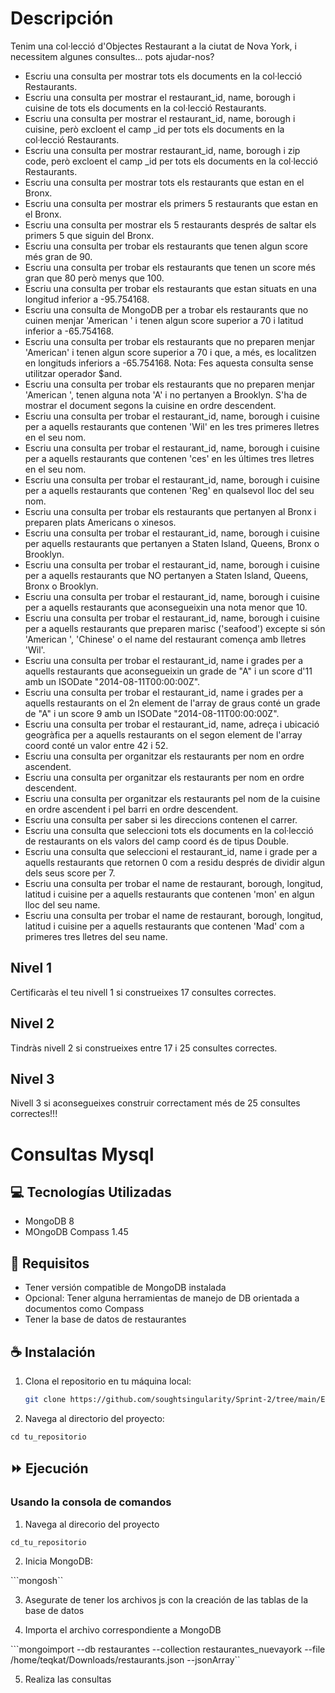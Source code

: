 # Descripción

Tenim una col·lecció d'Objectes Restaurant a la ciutat de Nova York, i necessitem algunes consultes... pots ajudar-nos?

- Escriu una consulta per mostrar tots els documents en la col·lecció Restaurants.
- Escriu una consulta per mostrar el restaurant_id, name, borough i cuisine de tots els documents en la col·lecció Restaurants.
- Escriu una consulta per mostrar el restaurant_id, name, borough i cuisine, però excloent el camp _id per tots els documents en la col·lecció Restaurants.
- Escriu una consulta per mostrar restaurant_id, name, borough i zip code, però excloent el camp _id per tots els documents en la col·lecció Restaurants.
- Escriu una consulta per mostrar tots els restaurants que estan en el Bronx.
- Escriu una consulta per mostrar els primers 5 restaurants que estan en el Bronx.
- Escriu una consulta per mostrar els 5 restaurants després de saltar els primers 5 que siguin del Bronx.
- Escriu una consulta per trobar els restaurants que tenen algun score més gran de 90.
- Escriu una consulta per trobar els restaurants que tenen un score més gran que 80 però menys que 100.
- Escriu una consulta per trobar els restaurants que estan situats en una longitud inferior a -95.754168.
- Escriu una consulta de MongoDB per a trobar els restaurants que no cuinen menjar 'American ' i tenen algun score superior a 70 i latitud inferior a -65.754168.
- Escriu una consulta per trobar els restaurants que no preparen menjar 'American' i tenen algun score superior a 70 i que, a més, es localitzen en longituds inferiors a -65.754168. Nota: Fes aquesta consulta sense utilitzar operador $and.
- Escriu una consulta per trobar els restaurants que no preparen menjar 'American ', tenen alguna nota 'A' i no pertanyen a Brooklyn. S'ha de mostrar el document segons la cuisine en ordre descendent.
- Escriu una consulta per trobar el restaurant_id, name, borough i cuisine per a aquells restaurants que contenen 'Wil' en les tres primeres lletres en el seu nom.
- Escriu una consulta per trobar el restaurant_id, name, borough i cuisine per a aquells restaurants que contenen 'ces' en les últimes tres lletres en el seu nom.
- Escriu una consulta per trobar el restaurant_id, name, borough i cuisine per a aquells restaurants que contenen 'Reg' en qualsevol lloc del seu nom.
- Escriu una consulta per trobar els restaurants que pertanyen al Bronx i preparen plats Americans o xinesos.
- Escriu una consulta per trobar el restaurant_id, name, borough i cuisine per aquells restaurants que pertanyen a Staten Island, Queens, Bronx o Brooklyn.
- Escriu una consulta per trobar el restaurant_id, name, borough i cuisine per a aquells restaurants que NO pertanyen a Staten Island, Queens, Bronx o Brooklyn.
- Escriu una consulta per trobar el restaurant_id, name, borough i cuisine per a aquells restaurants que aconsegueixin una nota menor que 10.
- Escriu una consulta per trobar el restaurant_id, name, borough i cuisine per a aquells restaurants que preparen marisc ('seafood') excepte si són 'American ', 'Chinese' o el name del restaurant comença amb lletres 'Wil'.
- Escriu una consulta per trobar el restaurant_id, name i grades per a aquells restaurants que aconsegueixin un grade de "A" i un score d'11 amb un ISODate "2014-08-11T00:00:00Z".
- Escriu una consulta per trobar el restaurant_id, name i grades per a aquells restaurants on el 2n element de l'array de graus conté un grade de "A" i un score 9 amb un ISODate "2014-08-11T00:00:00Z".
- Escriu una consulta per trobar el restaurant_id, name, adreça i ubicació geogràfica per a aquells restaurants on el segon element de l'array coord conté un valor entre 42 i 52.
- Escriu una consulta per organitzar els restaurants per nom en ordre ascendent.
- Escriu una consulta per organitzar els restaurants per nom en ordre descendent.
- Escriu una consulta per organitzar els restaurants pel nom de la cuisine en ordre ascendent i pel barri en ordre descendent.
- Escriu una consulta per saber si les direccions contenen el carrer.
- Escriu una consulta que seleccioni tots els documents en la col·lecció de restaurants on els valors del camp coord és de tipus Double.
- Escriu una consulta que seleccioni el restaurant_id, name i grade per a aquells restaurants que retornen 0 com a residu després de dividir algun dels seus score per 7.
- Escriu una consulta per trobar el name de restaurant, borough, longitud, latitud i cuisine per a aquells restaurants que contenen 'mon' en algun lloc del seu name.
- Escriu una consulta per trobar el name de restaurant, borough, longitud, latitud i cuisine per a aquells restaurants que contenen 'Mad' com a primeres tres lletres del seu name.

## Nivel 1

Certificaràs el teu nivell 1 si construeixes 17 consultes correctes.


## Nivel 2
Tindràs nivell 2 si construeixes entre 17 i 25 consultes correctes.


## Nivel 3
Nivell 3 si aconsegueixes construir correctament més de 25 consultes correctes!!!




# Consultas Mysql

## 💻 Tecnologías Utilizadas

- MongoDB 8
- MOngoDB Compass 1.45

## 🔑 Requisitos

- Tener versión compatible de MongoDB instalada
- Opcional: Tener alguna herramientas de manejo de DB orientada a documentos como Compass
- Tener la base de datos de restaurantes

## ☕ Instalación

1. Clona el repositorio en tu máquina local:
   ```sh
   git clone https://github.com/soughtsingularity/Sprint-2/tree/main/Entrega_1_Mysql_Querys

2. Navega al directorio del proyecto:

```cd tu_repositorio```

## ⏩ Ejecución

### Usando la consola de comandos

1. Navega al direcorio del proyecto

```cd_tu_repositorio```

2. Inicia MongoDB:

```mongosh``

3. Asegurate de tener los archivos js con la creación de las tablas de la base de datos

4. Importa el archivo correspondiente a MongoDB

```mongoimport --db restaurantes --collection restaurantes_nuevayork --file /home/teqkat/Downloads/restaurants.json --jsonArray``


5. Realiza las consultas







